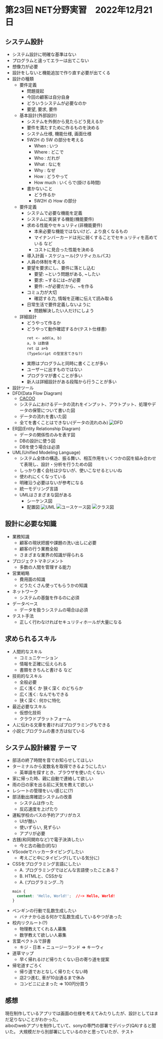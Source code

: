 # 第23回 NET分野実習　2022年12月21日

## システム設計
- システム設計に明確な基準はない
- プログラムと違ってエラーは出てこない
- 想像力が必要
- 設計をしないと機能追加で作り直す必要が出てくる
- 設計の種類
  - 要件定義
    - 問題提起
    - 今回の顧客は自分自身
    - どういうシステムが必要なのか
    - 要望, 要求, 要件
  - 基本設計(外部設計)
    - システムを外側から見たらどう見えるか
    - 要件を満たすために作るものを決める
    - システム仕様, 機能仕様, 画面仕様
    - 5W2H の 5W の部分を考える
      - When  : いつ
      - Where : どこで
      - Who   : だれが
      - What  : なにを
      - Why   : なぜ
      - How   : どうやって
      - How much : いくらで(掛ける時間)
    - 書かないこと
      - どう作るか
      - 5W2H の How の部分
  - 要件定義
    - システムで必要な機能を定義
    - システムに実装する機能(機能要件)
    - 求める性能やセキュリティ(非機能要件)
      - 本来必要な機能ではないけど、より良くなるもの
      - マイナンバーカードは光に弱くすることでセキュリティを高めている など
      - コストに見合った性能を決める
    - 導入計画・スケジュール(クリティカルパス)
    - 人員の体制を考える
    - 要望を要求にし、要件に落とし込む
      - 要望: ~という問題がある, ~したい
      - 要求: ~するには~が必要
      - 要件: ~が必要だから、~を作る
    - コミュ力が大切
      - 確認する力, 情報を正確に伝えて読み取る
    - 日常生活で要件定義しないように
      - 問題解決したい人だけにしよう
  - 詳細設計
    - どうやって作るか
    - どうやって動作確認するか(テスト仕様書)
        ```
        ret <- add(a, b)
        a, b は数値
        ret は a+b
        (TypeScript の型宣言てきな?)
        ```
    - 実際はプログラムと同時に書くことが多い
    - ユーザーに出すものではない
    - プログラマが書くことが多い
    - 新人は詳細設計がある段階から行うことが多い
- 設計ツール
- DFD(Data Flow Diagram)
  - [CACOO](https://cacoo.com/ja/)
  - システムにおけるデータの流れをインプット、アウトプット、処理やデータの保管について書いた図
  - データの流れを書いた図
  - 全てを書くことはできない(データの流れのみ)
  ![DFD](images/dfd.png)
- ER図(Entity Relationship Diagram)
  - データの関係性のみを表す図
  - DBの設計に使う図
  - DBを使う場合は必須
- UML(Unified Modeling Language)
  - システム全体の構造、振る舞い、相互作用をいくつかの図を組み合わせて表現し、設計・分析を行うための図
  - しっかり書く会社は少ないが、使いこなせるといいね
  - 使われにくくなっている
  - 明確沿う必要はないが参考になる
  - 統一モデリング言語
  - UMLはさまざまな図がある
    - シーケンス図
    - 配置図
    ![UML](images/uml.png)
    ![ユースケース図](images/usecase.gif)
    ![クラス図](images/class.jpeg)

## 設計に必要な知識
- 業務知識
  - 顧客の現状把握や課題の洗い出しに必要
  - 顧客の行う業務全般
  - さまざまな業界の知識が得られる
- プロジェクトマネジメント
  - 多数の人間を管理する能力
- 営業戦略
  - 費用面の知識
  - どうたくさん使ってもらうかの知識
- ネットワーク 
  - システムの基盤を作るのに必須
- データベース
  - データを扱うシステムの場合は必須
- テスト手法
  - 正しく行わなければセキュリティホールが大量になる

## 求められるスキル
- 人間的なスキル
  - コミュニケーション
  - 情報を正確に伝えられる
  - 書類をきちんと書ける など
- 技術的なスキル
  - 全般必要
  - 広く浅く か 狭く深く のどちらか
  - 広く浅く: なんでもできる
  - 狭く深く: 何かに特化
- 最近必要なスキル
  - 仮想化技術
  - クラウドプラットフォーム
- 人に伝わる文章を書ければプログラミングもできる
- 小説とプログラムの書き方は似ている

## システム設計練習 テーマ
- 部活の終了時間を音でお知らせしてほしい
- ターミナルから変数名を取得できるようにしたい
  - 英単語を探すとき、ブラウザを使いたくない
- 家に帰った時、親に自動で連絡して欲しい
- 雨の日の家を出る前に天気を教えて欲しい
- レシートの管理をいい感じに(?)
- 部活動出席確認システムの改善
  - システムは作った
  - 反応速度を上げたり
- 運転学校のバスの予約アプリがカス
  - UIが酷い
  - 使いずらい, 見ずらい
  - アプリが必要
- 古銭(和同開珎など)で電子決済したい
  - 今と古の融合(的な)
- VScodeでハッカータイピングしたい
  - 考えごと中にタイピング(している気分に)
- CSSをプログラミング言語にしたい
  - A. プログラミングではどんな言語使ったことある？
  - B. HTMLと、CSSかな
  - A. (プログラミング...?)
  ```css
  main {
    content: 'Hello, World!';  //-> Hello, World!
  }
  ```
- ペンギンの行動で乱数生成したい
  - バナナから出る何かで乱数生成しているやつがあった
- 校内リクルート(?)
  - 物理教えてくれる人募集
  - 数学教えて欲しい人募集
- 言葉ベクトルで辞書
  - キジ - 日本 + ニュージーランド => キーウィ
- 道草マップ
  - 早く帰れるけど帰りたくない日の寄り道を提案
- 帰宅道すごろく
  - 帰り道でおとなしく帰りたくない時
  - 店2つ進む, 車が10台通るまで休み
  - コンビニに止まった => 100円分買う

## 感想
現在制作しているアプリでは画面の仕様を考えてみたりしたが、設計としてはまだ足りないことがわかった。  
aiboのwebアプリを制作していて、sonyの専門の部署でデバッグ(QA)すると聞いた。
大規模だから別部署にしているのかと思っていたが、テスト
